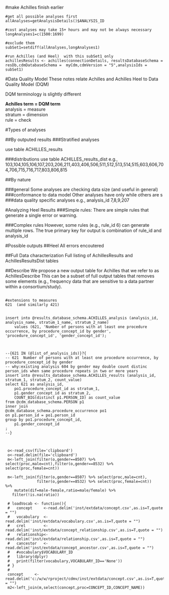 
#make Achilles finish earlier
```
#get all possible analyses first
allAnalyses=getAnalysisDetails()$ANALYSIS_ID

#cost analyses may take 15+ hours and may not be always necessary
longAnalyses1=c(1500:1699)

#exclude them
subSet1=setdiff(allAnalyses,longAnalyses1)

#run Achilles (and Heel)  with this subSet1 only
achillesResults <- achilles(connectionDetails, resultsDatabaseSchema = resDb,cdmDatabaseSchema =  myCdm,cdmVersion = "5",analysisIds = subSet1)
```


#Data Quality Model
These notes relate Achilles and Achilles Heel to Data Quality Model (DQM)

DQM terminology is slightly different

**Achilles term = DQM term**  
analysis = measure  
stratum = dimension  
rule = check




#Types of analyses

##By outputed results
###Stratified analyses

use table ACHILLES_results

###distributions 
use table ACHILLES_results_dist
e.g., 103,104,105,106,107,203,206,211,403,406,506,511,512,513,514,515,603,606,704,706,715,716,717,803,806,815

##By nature

###general
Some analyses are checking data size (and useful in general)  
###conformance to data model
Other analyses have only while others are s
###data quality specific analyses
e.g., analysis_id 7,8,9,207





#Analyzing Heel Results
###Simple rules: 
There are  simple rules that generate a single error or warning.

###Complex rules
However, some rules (e.g., rule_id 6) can generate multiple rows. The true primary key for output is combination of rule_id and analysis_id


#Possible outputs 
##Heel
All errors encoutered

##Full Data characterization
Full listing of AchillesResults and AchillesResultsDist tables

##Describe
We propose a new output table for Achilles that we refer to as AchillesDescribe 
This can be a subset of full output tables that removes some elements (e.g., frequency data that are sensitive to a data partner within a consortium/study).


```

#extensions to measures
621  (and similarly 421)

	
insert into @results_database_schema.ACHILLES_analysis (analysis_id, analysis_name, stratum_1_name, stratum_2_name)
	values (621, 'Number of persons with at least one procedure occurrence, by procedure_concept_id by gender', 'procedure_concept_id', 'gender_concept_id');

	

--{621 IN (@list_of_analysis_ids)}?{
-- 621	Number of persons with at least one procedure occurrence, by procedure_concept_id by gender
-- why:existing analysis 604 by gender may double count distinc person_ids when same procedure repeats in two or more years 
insert into @results_database_schema.ACHILLES_results (analysis_id, stratum_1, stratum_2, count_value)
select 621 as analysis_id,   
	po1.procedure_concept_id as stratum_1,
	p1.gender_concept_id as stratum_2,
	COUNT_BIG(distinct p1.PERSON_ID) as count_value
from @cdm_database_schema.PERSON p1
inner join
@cdm_database_schema.procedure_occurrence po1
on p1.person_id = po1.person_id
group by po1.procedure_concept_id, 
	p1.gender_concept_id
;
--}



 o<-read_csv(file='clipboard')
 o<-read.delim(file='clipboard')
 m<-left_join(filter(o,gender==8507) %>% select(proc,male=cnt),filter(o,gender==8532) %>% select(proc,female=cnt))
 
 m<-left_join(filter(o,gender==8507) %>% select(proc,male=cnt),
              filter(o,gender==8532) %>% select(proc,female=cnt))    %>%
    mutate(dif=male-female,ratio=male/female) %>% 
   filter(!is.na(ratio))
 
 # loadVocab <- function(){
 #   concept     <-read.delim('inst/extdata/concept.csv',as.is=T,quote = "")
 #   vocabulary  <-read.delim('inst/extdata/vocabulary.csv',as.is=T,quote = "")
 #   crel        <-read.delim('inst/extdata/concept_relationship.csv',as.is=T,quote = "")
 #   relationship<-read.delim('inst/extdata/relationship.csv',as.is=T,quote = "")
 #   cancestor   <-read.delim('inst/extdata/concept_ancestor.csv',as.is=T,quote = "")
 #   #vocabulary$VOCABULARY_ID
 #   library(dplyr)
 #   print(filter(vocabulary,VOCABULARY_ID=='None'))
 # }
 # 
 concept     <-read.delim('c:/w/w/rproject/cdmv/inst/extdata/concept.csv',as.is=T,quote = "")
 m2<-left_join(m,select(concept,proc=CONCEPT_ID,CONCEPT_NAME))
 
 
```




